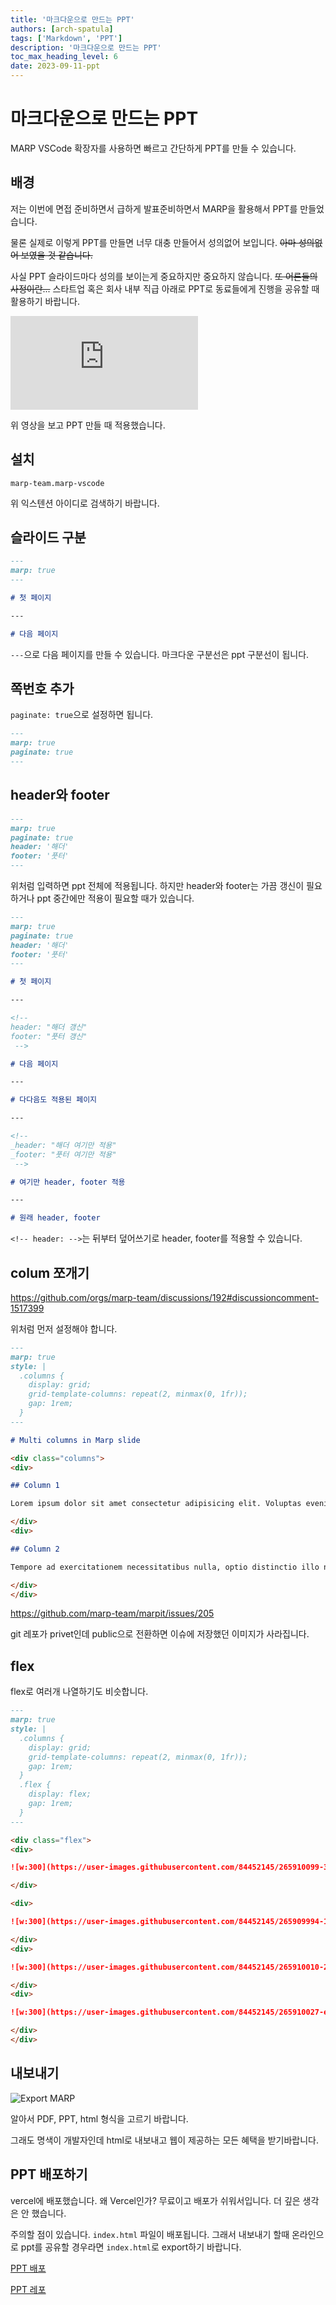 ```yaml
---
title: '마크다운으로 만드는 PPT'
authors: [arch-spatula]
tags: ['Markdown', 'PPT']
description: '마크다운으로 만드는 PPT'
toc_max_heading_level: 6
date: 2023-09-11-ppt
---
```


# 마크다운으로 만드는 PPT

MARP VSCode 확장자를 사용하면 빠르고 간단하게 PPT를 만들 수 있습니다.

<!--truncate-->

## 배경

저는 이번에 면접 준비하면서 급하게 발표준비하면서 MARP을 활용해서 PPT를 만들었습니다.

물론 실제로 이렇게 PPT를 만들면 너무 대충 만들어서 성의없어 보입니다. ~~아마 성의없어 보였을 것 같습니다.~~

사실 PPT 슬라이드마다 성의를 보이는게 중요하지만 중요하지 않습니다. ~~또 어른들의 사정이란...~~ 스타트업 혹은 회사 내부 직급 아래로 PPT로 동료들에게 진행을 공유할 때 활용하기 바랍니다.

<iframe class="codepen" src="https://www.youtube.com/embed/Q2PCO0mKEaU" title="개발자를 위한 PPT 발표앱을 찾았다...!" frameborder="0" allow="accelerometer; autoplay; clipboard-write; encrypted-media; gyroscope; picture-in-picture; web-share" allowfullscreen></iframe>

위 영상을 보고 PPT 만들 때 적용했습니다.

## 설치

```
marp-team.marp-vscode
```

위 익스텐션 아이디로 검색하기 바랍니다.

## 슬라이드 구분

```md
---
marp: true
---

# 첫 페이지

---

# 다음 페이지
```

`---`으로 다음 페이지를 만들 수 있습니다. 마크다운 구분선은 ppt 구분선이 됩니다.

## 쪽번호 추가

`paginate: true`으로 설정하면 됩니다.

```md
---
marp: true
paginate: true
---
```

## header와 footer

```md
---
marp: true
paginate: true
header: '해더'
footer: '풋터'
---
```

위처럼 입력하면 ppt 전체에 적용됩니다. 하지만 header와 footer는 가끔 갱신이 필요하거나 ppt 중간에만 적용이 필요할 때가 있습니다.

```md
---
marp: true
paginate: true
header: '해더'
footer: '풋터'
---

# 첫 페이지

---

<!--
header: "해더 갱신"
footer: "풋터 갱신"
 -->

# 다음 페이지

---

# 다다음도 적용된 페이지

---

<!--
_header: "해더 여기만 적용"
_footer: "풋터 여기만 적용"
 -->

# 여기만 header, footer 적용

---

# 원래 header, footer
```

`<!-- header: -->`는 뒤부터 덮어쓰기로 header, footer를 적용할 수 있습니다.

## colum 쪼개기

https://github.com/orgs/marp-team/discussions/192#discussioncomment-1517399

위처럼 먼저 설정해야 합니다.

```md
---
marp: true
style: |
  .columns {
    display: grid;
    grid-template-columns: repeat(2, minmax(0, 1fr));
    gap: 1rem;
  }
---

# Multi columns in Marp slide

<div class="columns">
<div>

## Column 1

Lorem ipsum dolor sit amet consectetur adipisicing elit. Voluptas eveniet, corporis commodi vitae accusamus obcaecati dolor corrupti eaque id numquam officia velit sapiente incidunt dolores provident laboriosam praesentium nobis culpa.

</div>
<div>

## Column 2

Tempore ad exercitationem necessitatibus nulla, optio distinctio illo non similique? Laborum dolor odio, ipsam incidunt corrupti quia nemo quo exercitationem adipisci quidem nesciunt deserunt repellendus inventore deleniti reprehenderit at earum.

</div>
</div>
```

https://github.com/marp-team/marpit/issues/205

git 레포가 privet인데 public으로 전환하면 이슈에 저장했던 이미지가 사라집니다.

## flex

flex로 여러개 나열하기도 비슷합니다.

```md
---
marp: true
style: |
  .columns {
    display: grid;
    grid-template-columns: repeat(2, minmax(0, 1fr));
    gap: 1rem;
  }
  .flex {
    display: flex;
    gap: 1rem;
  }
---

<div class="flex">
<div>

![w:300](https://user-images.githubusercontent.com/84452145/265910099-3e0c945c-1c52-435b-9d79-fa6522268a32.png)

</div>

<div>

![w:300](https://user-images.githubusercontent.com/84452145/265909994-1db97c44-b0bb-4f49-8e4f-1e5b3fd107e3.png)

</div>
<div>

![w:300](https://user-images.githubusercontent.com/84452145/265910010-2943cefd-38f0-43ef-bc62-85f71ebc5cf0.png)

</div>
<div>

![w:300](https://user-images.githubusercontent.com/84452145/265910027-e1cacc22-7e31-49bd-a707-99bf521f99c7.png)

</div>
</div>
```

## 내보내기

![Export MARP](https://user-images.githubusercontent.com/84452145/266960186-bd5a8ce4-09c4-40fe-adaf-651355a07d1d.png)

알아서 PDF, PPT, html 형식을 고르기 바랍니다.

그래도 명색이 개발자인데 html로 내보내고 웹이 제공하는 모든 혜택을 받기바랍니다.

## PPT 배포하기

vercel에 배포했습니다. 왜 Vercel인가? 무료이고 배포가 쉬워서입니다. 더 깊은 생각은 안 했습니다.

주의할 점이 있습니다. `index.html` 파일이 배포됩니다. 그래서 내보내기 할때 온라인으로 ppt를 공유할 경우라면 `index.html`로 export하기 바랍니다.

[PPT 배포](https://flash-card-ppt.vercel.app/)

[PPT 레포](https://github.com/arch-spatula/flash-card-ppt)
